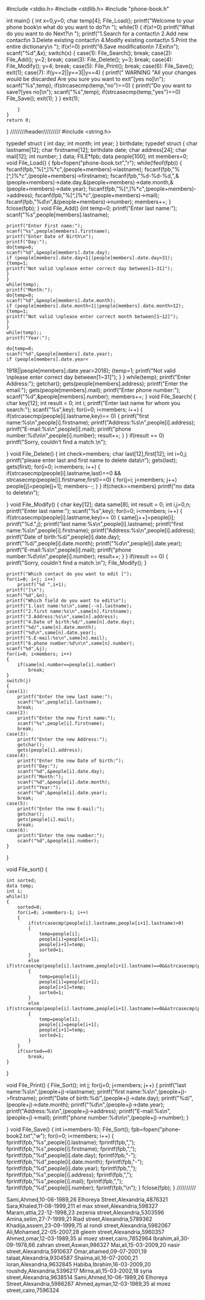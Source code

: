 #include <stdio.h>
#include <stdlib.h>
#include "phone-book.h"

int main()
{
    int x=0,y=0;
    char temp[4];
    File_Load();
    printf("Welcome to your phone book\n   what do you want to do?\n ");
    while(1)
    {
        if(x!=0)
            printf("What do you want to do Next?\n ");
        printf("1.Search for a contact\n 2.Add new contact\n 3.Delete existing contact\n 4.Modify existing contact\n 5.Print the entire dictionary\n ");
        if(x!=0)
            printf("6.Save modification\n 7.Exit\n");
        scanf("%d",&x);
        switch(x)
        {
        case(1):
            File_Search();
            break;
        case(2):
            File_Add();
            y=2;
            break;
        case(3):
            File_Delete();
            y=3;
            break;
        case(4):
            File_Modify();
            y=4;
            break;
        case(5):
            File_Print();
            break;
        case(6):
            File_Save();
            exit(1);
        case(7):
            if(y==2||y==3||y==4)
            {
                printf(" WARNING \"All your changes would be discarded Are you sure you want to exit\"[yes no]\n");
                scanf("%s",temp);
                if(strcasecmp(temp,"no")==0)
                {
                    printf("Do you want to save?[yes no]\n");
                    scanf("%s",temp);
                    if(strcasecmp(temp,"yes")==0)
                        File_Save();
                    exit(1);
                }
            }
            exit(1);

        }
    }
    return 0;
}
////////header/////////
#include <string.h>

typedef struct
{
    int day;
    int month;
    int year;
} birthdate;
typedef struct
{
    char lastname[12];
    char firstname[12];
    birthdate date;
    char address[24];
    char mail[12];
    int number;
} data;
FILE*fpb;
data people[100];
int members=0;
void File_Load()
{
    fpb=fopen("phone-book.txt","r");
    while(!feof(fpb))
    {
        fscanf(fpb,"%[^,]%*c",(people+members)->lastname);
        fscanf(fpb,"%[^,]%*c",(people+members)->firstname);
        fscanf(fpb,"%d-%d-%d,",&(people+members)->date.day,&(people+members)->date.month,&(people+members)->date.year);
        fscanf(fpb,"%[^,]%*c",(people+members)->address);
        fscanf(fpb,"%[^,]%*c",(people+members)->mail);
        fscanf(fpb,"%d\n",&(people+members)->number);
        members++;
    }
    fclose(fpb);
}
void File_Add()
{int temp=0;
    printf("Enter last name:");
    scanf("%s",people[members].lastname);

    printf("Enter First name:");
    scanf("%s",people[members].firstname);
    printf("Enter Date of Birth\n");
    printf("Day:");
    do{temp=0;
    scanf("%d",&people[members].date.day);
    if (people[members].date.day<1||people[members].date.day>31);
    {temp=1;
    printf("Not valid \nplease enter correct day between[1~31]");
    }
    }
    while(temp);
    printf("Month:");
    do{temp=0;
    scanf("%d",&people[members].date.month);
    if (people[members].date.month<1||people[members].date.month>12);
    {temp=1;
    printf("Not valid \nplease enter correct month between[1~12]");
    }
    }
    while(temp);;
    printf("Year:");
    
    do{temp=0;
    scanf("%d",&people[members].date.year);
    if (people[members].date.year<
    

1918||people[members].date.year>2018);
    {temp=1;
    printf("Not valid \nplease enter correct day between[1~31]");
    }
    }
    while(temp);
    printf("Enter Address:");
    getchar();
    gets(people[members].address);
    printf("Enter the email:");
    gets(people[members].mail);
    printf("Enter phone number:");
    scanf("%d",&people[members].number);
    members++;
}
void File_Search(
{
    char key[12];
    int result = 0;
    int i;
    printf("Enter last name for whom you search:");
    scanf("%s",key);
    for(i=0; i<members; i++)
    {
        if(strcasecmp(people[i].lastname,key)== 0)
        {
            printf("first name:%s\n",people[i].firstname);
            printf("Address:%s\n",people[i].address);
            printf("E-mail:%s\n",people[i].mail);
            printf("phone number:%d\n\n",people[i].number);
            result++;
        }
    }
    if(result == 0)
        printf("Sorry, couldn't find a match.\n");



}
void File_Delete()
{
    int check=members;
    char last[12],first[12];
    int i=0,j;
    printf("please enter last and first name to delete data\n");
    gets(last);
    gets(first);
    for(i=0; i<members; i++)
    {
        if(strcasecmp(people[i].lastname,last)==0 && strcasecmp(people[i].firstname,first)==0)
        {
            for(j=i; j<members; j++)
                people[j]=people[j+1];
            members--;
        }
    }
    if(check==members)
        printf("no data to delete\n");


}
void File_Modify()
{
    char key[12];
    data same[8];
    int result = 0;
    int i,j=0,n;
    printf("Enter last name:");
    scanf("%s",key);
    for(i=0; i<members; i++)
    {
        if(strcasecmp(people[i].lastname,key)== 0)
        {
            same[j++]=people[i];
            printf("%d.",j);
            printf("last name:%s\n",people[i].lastname);
            printf("first name:%s\n",people[i].firstname);
            printf("Address:%s\n",people[i].address);
            printf("Date of birth:%d/",people[i].date.day);
            printf("%d/",people[i].date.month);
            printf("%d\n",people[i].date.year);
            printf("E-mail:%s\n",people[i].mail);
            printf("phone number:%d\n\n",people[i].number);
            result++;
        }
    }
    if(result == 0)
    {
        printf("Sorry, couldn't find a match.\n");
        File_Modify();
    }

    printf("Which contact do you want to edit [");
    for(i=0; i<j; i++)
        printf("%d ",i+1);
    printf("]\n");
    scanf("%d",&n);
    printf("Which field do you want to edit\n");
    printf("1.last name:%s\n",same[--n].lastname);
    printf("2.first name:%s\n",same[n].firstname);
    printf("3.Address:%s\n",same[n].address);
    printf("4.Date of birth:%d/",same[n].date.day);
    printf("%d/",same[n].date.month);
    printf("%d\n",same[n].date.year);
    printf("5.E-mail:%s\n",same[n].mail);
    printf("6.phone number:%d\n\n",same[n].number);
    scanf("%d",&j);
    for(i=0; i<members; i++)
    {
        if(same[n].number==people[i].number)
            break;
    }
    switch(j)
    {
    case(1):
        printf("Enter the new last name:");
        scanf("%s",people[i].lastname);
        break;
    case(2):
        printf("Enter the new first name:");
        scanf("%s",people[i].firstname);
        break;
    case(3):
        printf("Enter the new Address:");
        getchar();
        gets(people[i].address);
    case(4):
        printf("Enter the new Date of birth:");
        printf("Day:");
        scanf("%d",&people[i].date.day);
        printf("Month:");
        scanf("%d",&people[i].date.month);
        printf("Year:");
        scanf("%d",&people[i].date.year);
        break;
    case(5):
        printf("Enter the new E-mail:");
        getchar();
        gets(people[i].mail);
        break;
    case(6):
        printf("Enter the new number:");
        scanf("%d",&people[i].number);
    }

}

void File_sort()
{

    int sorted;
    data temp;
    int i;
    while(1)
    {
        sorted=0;
        for(i=0; i<members-1; i++)
        {
            if(strcasecmp(people[i].lastname,people[i+1].lastname)>0)
            {
                temp=people[i];
                people[i]=people[i+1];
                people[i+1]=temp;
                sorted=1;
            }
            else if(strcasecmp(people[i].lastname,people[i+1].lastname)==0&&strcasecmp(people[i].firstname,people[i+1].firstname)>0)
            {
                temp=people[i];
                people[i]=people[i+1];
                people[i+1]=temp;
                sorted=1;
            }
            else if(strcasecmp(people[i].lastname,people[i+1].lastname)==0&&strcasecmp(people[i].firstname,people[i+1].firstname)==0&&people[i].number>people[i+1].number)
            {
                temp=people[i];
                people[i]=people[i+1];
                people[i+1]=temp;
                sorted=1;
            }
        }
        if(sorted==0)
            break;
    }
}

void File_Print()
{
    File_Sort();
    int j;
    for(j=0; j<members; j++)
    {
        printf("last name:%s\n",(people+j)->lastname);
        printf("first name:%s\n",(people+j)->firstname);
        printf("Date of birth:%d/",(people+j)->date.day);
        printf("%d/",(people+j)->date.month);
        printf("%d\n",(people+j)->date.year);
        printf("Address:%s\n",(people+j)->address);
        printf("E-mail:%s\n",(people+j)->mail);
        printf("phone number:%d\n\n",(people+j)->number);
    }

}
void File_Save()
{
    int i=members-10;
    File_Sort();
    fpb=fopen("phone-book2.txt","w");
    for(i=0; i<members; i++)
    {
        fprintf(fpb,"%s",people[i].lastname);
        fprintf(fpb,",");
        fprintf(fpb,"%s",people[i].firstname);
        fprintf(fpb,",");
        fprintf(fpb,"%d",people[i].date.day);
        fprintf(fpb,"-");
        fprintf(fpb,"%d",people[i].date.month);
        fprintf(fpb,"-");
        fprintf(fpb,"%d",people[i].date.year);
        fprintf(fpb,",");
        fprintf(fpb,"%s",people[i].address);
        fprintf(fpb,",");
        fprintf(fpb,"%s",people[i].mail);
        fprintf(fpb,",");
        fprintf(fpb,"%d",people[i].number);
        fprintf(fpb,"\n");
    }
    fclose(fpb);
}
//////////



Sami,Ahmed,10-06-1989,26 Elhoreya Street,Alexandria,4876321
Sara,Khaled,11-08-1999,211 el max street,Alexandria,598327
Maram,attia,22-12-1998,23 zezenia street,Alexandria,5303596
Amina,selim,27-7-1999,21 Riad street,Alexandria,5789362
Khadija,assem,23-09-1999,75 al rondi street,Alexandria,5982067
Ali,Mohamed,22-05-2007,28 gleem street,Alexandria,5960357
Ahmed,omar,12-03-1989,35 al moez street,cairo,7852964
Ibrahim,ali,30-09-1978,66 zahran street,Aswan,986327
Mai,ali,15-03-2009,20 nasir street,Alexandria,5910637
Omar,ahamed,09-07-2001,19 talaat,Alexandria,9304587
Shaima,ali,16-07-2000,21 loran,Alexandria,9632845
Habiba,Ibrahim,16-03-2009,20 roushdy,Alexandria,5396217
Mirna,ali,15-03-2002,18 syria street,Alexandria,9638514
Sami,Ahmed,10-06-1989,26 Elhoreya Street,Alexandria,5986267
Ahmed,ayman,12-03-1989,35 al moez street,cairo,7596324




